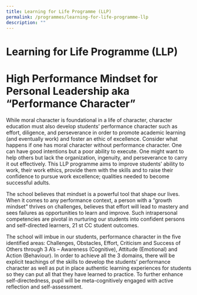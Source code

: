 ```yaml
---
title: Learning for Life Programme (LLP)
permalink: /programmes/learning-for-life-programme-llp
description: ""
---
```

# Learning for Life Programme (LLP)

# High Performance Mindset for Personal Leadership aka “Performance Character”

While moral character is foundational in a life of character, character education must also develop students’ performance character such as effort, diligence, and perseverance in order to promote academic learning (and eventually work) and foster an ethic of excellence. Consider what happens if one has moral character without performance character. One can have good intentions but a poor ability to execute. One might want to help others but lack the organization, ingenuity, and perseverance to carry it out effectively. This LLP programme aims to improve students’ ability to work, their work ethics, provide them with the skills and to raise their confidence to pursue work excellence; qualities needed to become successful adults.

The school believes that mindset is a powerful tool that shape our lives. When it comes to any performance context, a person with a “growth mindset” thrives on challenges, believes that effort will lead to mastery and sees failures as opportunities to learn and improve. Such intrapersonal competencies are pivotal in nurturing our students into confident persons and self-directed learners, 21 st CC student outcomes.

The school will imbue in our students, performance character in the five identified areas: Challenges, Obstacles, Effort, Criticism and Success of Others through 3 A’s – Awareness (Cognitive), Attitude (Emotional) and Action (Behaviour). In order to achieve all the 3 domains, there will be explicit teachings of the skills to develop the students’ performance character as well as put in place authentic learning experiences for students so they can put all that they have learned to practice. To further enhance self-directedness, pupil will be meta-cognitively engaged with active reflection and self-assessment.